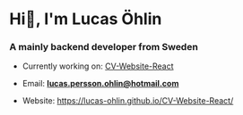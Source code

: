 <h1 align="left">Hi👋, I'm Lucas Öhlin</h1>
<h3 align="left">A mainly backend developer from Sweden</h3>

- Currently working on: [CV-Website-React](https://github.com/lucas-ohlin/CV-Website-React)

- Email: **lucas.persson.ohlin@hotmail.com**

- Website: https://lucas-ohlin.github.io/CV-Website-React/


<p align="left">
</p>

